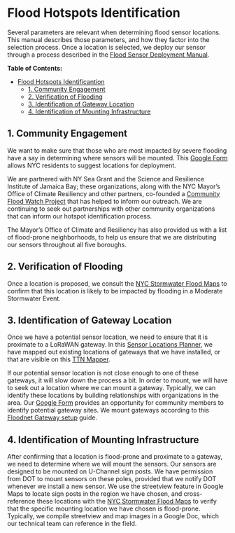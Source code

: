# Flood Hotspots Identification
Several parameters are relevant when determining flood sensor locations. This manual describes those parameters, and how they factor into the selection process. Once a location is selected, we deploy our sensor through a process described in the [Flood Sensor Deployment Manual](https://github.com/floodnet-nyc/flood-sensor/blob/main/deployment/manuals/flood-sensor-deployment-manual.md).

**Table of Contents:**
- [Flood Hotspots Identificantion](#flood-hotspots-identification)
  - [1. Community Engagement](#1-community-engagement)
  - [2. Verification of Flooding](#2-verification-of-flooding)
  - [3. Identification of Gateway Location](#3-identification-of-gateway-location)
  - [4. Identification of Mounting Infrastructure](#4-identification-of-mounting-infrastructure)

## 1. Community Engagement
We want to make sure that those who are most impacted by severe flooding have a say in determining where sensors will be mounted. This [Google Form](https://forms.gle/4kJpujo9pDt7hZmRA) allows NYC residents to suggest locations for deployment.

We are partnered with NY Sea Grant and the Science and Resilience Institute of Jamaica Bay; these organizations, along with the NYC Mayor’s Office of Climate Resiliency and other partners, co-founded a [Community Flood Watch Project](https://www.srijb.org/jbfloodwatch/) that has helped to inform our outreach. We are continuing to seek out partnerships with other community organizations that can inform our hotspot identification process.

The Mayor’s Office of Climate and Resiliency has also provided us with a list of flood-prone neighborhoods, to help us ensure that we are distributing our sensors throughout all five boroughs.

## 2. Verification of Flooding
Once a location is proposed, we consult the [NYC Stormwater Flood Maps](https://experience.arcgis.com/experience/4b290961cac34643a49b9002f165fad8/) to confirm that this location is likely to be impacted by flooding in a Moderate Stormwater Event.

## 3. Identification of Gateway Location
Once we have a potential sensor location, we need to ensure that it is proximate to a LoRaWAN gateway. In this [Sensor Locations Planner](https://www.google.com/maps/d/edit?mid=1njszfj9XP9E2616GYRWTTzQ7gLllMuxZ&usp=sharing), we have mapped out existing locations of gateways that we have installed, or that are visible on this [TTN Mapper](https://ttnmapper.org/heatmap/).

If our potential sensor location is not close enough to one of these gateways, it will slow down the process a bit. In order to mount, we will have to seek out a location where we can mount a gateway. Typically, we can identify these locations by building relationships with organizations in the area. Our [Google Form](https://forms.gle/4kJpujo9pDt7hZmRA) provides an opportunity for community members to identify potential gateway sites. We mount gateways according to this [Floodnet Gateway setup](https://github.com/floodnet-nyc/floodnet-gateway) guide.

## 4. Identification of Mounting Infrastructure
After confirming that a location is flood-prone and proximate to a gateway, we need to determine where we will mount the sensors. Our sensors are designed to be mounted on U-Channel sign posts. We have permission from DOT to mount sensors on these poles, provided that we notify DOT whenever we install a new sensor. We use the streetview feature in Google Maps to locate sign posts in the region we have chosen, and cross-reference these locations with the [NYC Stormwater Flood Maps](https://experience.arcgis.com/experience/4b290961cac34643a49b9002f165fad8/) to verify that the specific mounting location we have chosen is flood-prone. Typically, we compile streetview and map images in a Google Doc, which our technical team can reference in the field.
